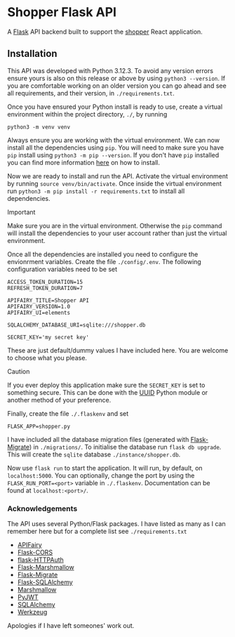 # Shopper Flask API
A [Flask](https://flask.palletsprojects.com/en/stable/) API backend built to support the [shopper](https://github.com/zeta-squared/shopper) React application.

## Installation
This API was developed with Python 3.12.3. To avoid any version errors ensure yours is also on this release or above by using `python3 --version`. If you are comfortable working on an older version you can go ahead and see all requirements, and their version, in `./requirements.txt`.

Once you have ensured your Python install is ready to use, create a virtual environment within the project directory, `./`, by running
```
python3 -m venv venv
```
Always ensure you are working with the virtual environment. We can now install all the dependencies using `pip`. You will need to make sure you have `pip` install using `python3 -m pip --version`. If you don't have `pip` installed you can find more information [here](https://pip.pypa.io/en/stable/installation/') on how to install.

Now we are ready to install and run the API. Activate the virtual environment by running `source venv/bin/activate`. Once inside the virtual environment run `python3 -m pip install -r requirements.txt` to install all dependencies.
>[!IMPORTANT]
>Make sure you are in the virtual environment. Otherwise the `pip` command will install the dependencies to your user account rather than just the virtual environment.

Once all the dependencies are installed you need to configure the envionrment variables. Create the file `./config/.env`. The following configuration variables need to be set
```
ACCESS_TOKEN_DURATION=15
REFRESH_TOKEN_DURATION=7

APIFAIRY_TITLE=Shopper API
APIFAIRY_VERSION=1.0
APIFAIRY_UI=elements

SQLALCHEMY_DATABASE_URI=sqlite:///shopper.db

SECRET_KEY='my secret key'
```
These are just default/dummy values I have included here. You are welcome to choose what you please.
>[!CAUTION]
>If you ever deploy this application make sure the `SECRET_KEY` is set to something secure. This can be done with the [UUID](https://docs.python.org/3/library/uuid.html) Python module or another method of your preference.

Finally, create the file `./.flaskenv` and set
```
FLASK_APP=shopper.py
```

I have included all the database migration files (generated with
[Flask-Migrate](https://flask-migrate.readthedocs.io)) in `./migrations/`. To initialise the database run
`flask db upgrade`. This will create the `sqlite` database `./instance/shopper.db`.

Now use `flask run` to start the application. It will run, by default, on `localhost:5000`. You can optionally, change the port by using the `FLASK_RUN_PORT=<port>` variable in `./.flaskenv`. Documentation can be found at `localhost:<port>/`.

### Acknowledgements
The API uses several Python/Flask packages. I have listed as many as I can remember here but for a complete list see `./requirements.txt`
- [APIFairy](https://apifairy.readthedocs.io)
- [Flask-CORS](https://flask-cors.readthedocs.io/en/latest)
- [flask-HTTPAuth](https://flask-httpauth.readthedocs.io)
- [Flask-Marshmallow](https://flask-marshmallow.readthedocs.io)
- [Flask-Migrate](https://flask-migrate.readthedocs.io)
- [Flask-SQLAlchemy](https://flask-sqlalchemy.readthedocs.io)
- [Marshmallow](https://marshmallow.readthedocs.io)
- [PyJWT](https://pyjwt.readthedocs.io/en/latest)
- [SQLAlchemy](https://www.sqlalchemy.org)
- [Werkzeug](https://werkzeug.palletsprojects.com)

Apologies if I have left someones' work out.
